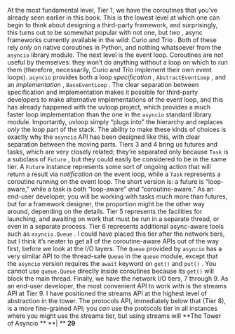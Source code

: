 At the most fundamental level, Tier 1, we have the coroutines that you’ve already seen earlier in this book. This is the lowest level at which one can begin to think about designing a third-party framework, and surprisingly, this turns out to be somewhat popular with not one, but  *two* , async frameworks currently available in the wild: Curio  and  Trio . Both of these rely  *only*  on native coroutines in Python, and nothing whatsoever from the  `asyncio`  library module. The next level is the event loop. Coroutines are not useful by themselves: they won’t do anything without a loop on which to run them (therefore, necessarily, Curio and Trio implement their own event loops).  `asyncio`  provides both a loop  *specification* , `AbstractEventLoop` , and an  *implementation* ,  `BaseEventLoop` . The clear separation between specification and implementation makes it possible for third-party developers to make alternative implementations of the event loop, and this has already happened with the  uvloop  project, which provides a much faster loop implementation than the one in the  `asyncio`  standard library module. Importantly, uvloop simply “plugs into” the hierarchy and replaces  *only*  the loop part of the stack. The ability to make these kinds of choices is exactly why the  `asyncio`  API has been designed like this, with clear separation between the moving parts. Tiers 3 and 4 bring us futures and tasks, which are very closely related; they’re separated only because  `Task`  is a subclass of  `Future` , but they could easily be considered to be in the same tier. A  `Future`  instance represents some sort of ongoing action that will return a result via  *notification*  on the event loop, while a  `Task`  represents a coroutine running on the event loop. The short version is: a future is “loop-aware,” while a task is both “loop-aware”  *and*  “coroutine-aware.” As an end-user developer, you will be working with tasks much more than futures, but for a framework designer, the proportion might be the other way around, depending on the details. Tier 5 represents the facilities for launching, and awaiting on work that must be run in a separate thread, or even in a separate process. Tier 6 represents additional async-aware tools such as  `asyncio.Queue` . I could have placed this tier after the network tiers, but I think it’s neater to get all of the coroutine-aware APIs out of the way first, before we look at the I/O layers. The  `Queue` provided by  `asyncio`  has a very similar API to the thread-safe  `Queue`  in the  `queue` module, except that the  `asyncio`  version requires the  `await`  keyword on  `get()`  and `put()` . You cannot use  `queue.Queue`  directly inside coroutines because its  `get()`  will block the main thread. Finally, we have the network I/O tiers, 7 through 9. As an end-user developer, the most convenient API to work with is the streams API at Tier 9. I have positioned the streams API at the highest level of abstraction in the tower. The protocols API, immediately below that (Tier 8), is a more fine-grained API; you  *can*  use the protocols tier in all instances where you might use the streams tier, but using streams will **The Tower of Asyncio ** **| ** **29**